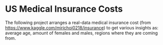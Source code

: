 # US Medical Insurance Costs
The following project arranges a real-data medical insurance cost (from https://www.kaggle.com/mirichoi0218/insurance) to get various insights as: average age, amount of females and males, regions where they are coming from.
